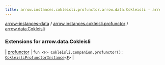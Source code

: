 ```yaml
---
title: arrow.instances.cokleisli.profunctor.arrow.data.Cokleisli - arrow-instances-data
---
```


[arrow-instances-data](../../index.html) / [arrow.instances.cokleisli.profunctor](../index.html) / [arrow.data.Cokleisli](./index.html)

### Extensions for arrow.data.Cokleisli

| [profunctor](profunctor.html) | `fun <F> Cokleisli.Companion.profunctor(): `[`CokleisliProfunctorInstance`](../../arrow.instances/-cokleisli-profunctor-instance/index.html)`<`[`F`](profunctor.html#F)`>` |

